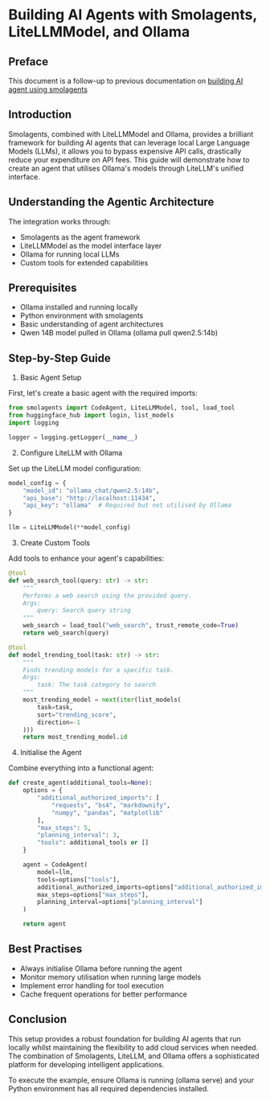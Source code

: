 # Building AI Agents with Smolagents, LiteLLMModel, and Ollama

## Preface

This document is a follow-up to previous documentation on [building AI agent using smolagents](https://github.com/saidsef/.github/blob/main/docs/huggingface_smolagents_build_agents.md)

## Introduction

Smolagents, combined with LiteLLMModel and Ollama, provides a brilliant framework for building AI agents that can leverage local Large Language Models (LLMs), it allows you to bypass expensive API calls, drastically reduce your expenditure on API fees. This guide will demonstrate how to create an agent that utilises Ollama's models through LiteLLM's unified interface.

## Understanding the Agentic Architecture

The integration works through:
- Smolagents as the agent framework
- LiteLLMModel as the model interface layer
- Ollama for running local LLMs
- Custom tools for extended capabilities

## Prerequisites

- Ollama installed and running locally
- Python environment with smolagents
- Basic understanding of agent architectures
- Qwen 14B model pulled in Ollama (ollama pull qwen2.5:14b)

## Step-by-Step Guide

1. Basic Agent Setup

First, let's create a basic agent with the required imports:

```python
from smolagents import CodeAgent, LiteLLMModel, tool, load_tool
from huggingface_hub import login, list_models
import logging

logger = logging.getLogger(__name__)
```

2. Configure LiteLLM with Ollama

Set up the LiteLLM model configuration:

```python
model_config = {
    "model_id": "ollama_chat/qwen2.5:14b",
    "api_base": "http://localhost:11434",
    "api_key": "ollama"  # Required but not utilised by Ollama
}

llm = LiteLLMModel(**model_config)
```

3. Create Custom Tools

Add tools to enhance your agent's capabilities:

```python
@tool
def web_search_tool(query: str) -> str:
    """
    Performs a web search using the provided query.
    Args:
        query: Search query string
    """
    web_search = load_tool("web_search", trust_remote_code=True)
    return web_search(query)

@tool
def model_trending_tool(task: str) -> str:
    """
    Finds trending models for a specific task.
    Args:
        task: The task category to search
    """
    most_trending_model = next(iter(list_models(
        task=task,
        sort="trending_score",
        direction=-1
    )))
    return most_trending_model.id
```

4. Initialise the Agent

Combine everything into a functional agent:

```python
def create_agent(additional_tools=None):
    options = {
        "additional_authorized_imports": [
            "requests", "bs4", "markdownify",
            "numpy", "pandas", "matplotlib"
        ],
        "max_steps": 5,
        "planning_interval": 3,
        "tools": additional_tools or []
    }

    agent = CodeAgent(
        model=llm,
        tools=options["tools"],
        additional_authorized_imports=options["additional_authorized_imports"],
        max_steps=options["max_steps"],
        planning_interval=options["planning_interval"]
    )

    return agent
```

## Best Practises

- Always initialise Ollama before running the agent
- Monitor memory utilisation when running large models
- Implement error handling for tool execution
- Cache frequent operations for better performance

## Conclusion

This setup provides a robust foundation for building AI agents that run locally whilst maintaining the flexibility to add cloud services when needed. The combination of Smolagents, LiteLLM, and Ollama offers a sophisticated platform for developing intelligent applications.

To execute the example, ensure Ollama is running (ollama serve) and your Python environment has all required dependencies installed.
